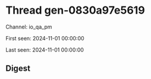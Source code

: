 # Thread gen-0830a97e5619
Channel: io_qa_pm

First seen: 2024-11-01 00:00:00

Last seen: 2024-11-01 00:00:00

## Digest


